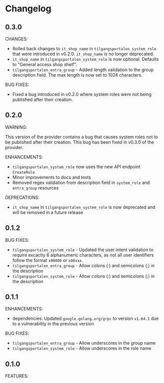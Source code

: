 # Changelog

## 0.3.0

CHANGES:

- Rolled back changes to `it_shop_name` in `tilgangsportalen_system_role` that were introduced in v0.2.0. `it_shop_name` is no longer deprecated.
- `it_shop_name` in `tilgangsportalen_system_role` is now optional. Defaults to "General access shop shelf".
- `tilgangsportalen_entra_group` - Added length validation to the group description field. The max length is now set to 1024 characters.

BUG FIXES:

- Fixed a bug introduced in v0.2.0 where system roles were not being published after their creation.

## 0.2.0

WARNING:

This version of the provider contains a bug that causes system roles not to be published after their creation.
This bug has been fixed in v0.3.0 of the provider.

ENHANCEMENTS:

- `tilgangsportalen_system_role` now uses the new API endpoint `CreateRole`
- Minor improvements to docs and tests
- Removed regex validation from description field in `system_role` and `entra_group` resources

DEPRECATIONS:

- `it_shop_name` in `tilgangsportalen_system_role` is now deprecated and will
  be removed in a future release

## 0.1.2

BUG FIXES:

- `tilgangsportalen_system_role` - Updated the user intent validation to
  require excactly 6 alphanumeric characters, as not all user identifiers follow
  the format `x00000` or `x00xxx`.
- `tilgangsportalen_entra_group` - Allow colons (:) and semicolons (;) in the description
- `tilgangsportalen_system_role` - Allow colons (:) and semicolons (;) in the description

## 0.1.1

ENHANCEMENTS:

- dependencies: Updated `google.golang.org/grpc` to version `v1.64.1` due to a
  vulnerability in the previous version

BUG FIXES:

- `tilgangsportalen_entra_group` - Allow underscores in the group name
- `tilgangsportalen_system_role` - Allow underscores in the role name

## 0.1.0

FEATURES:
